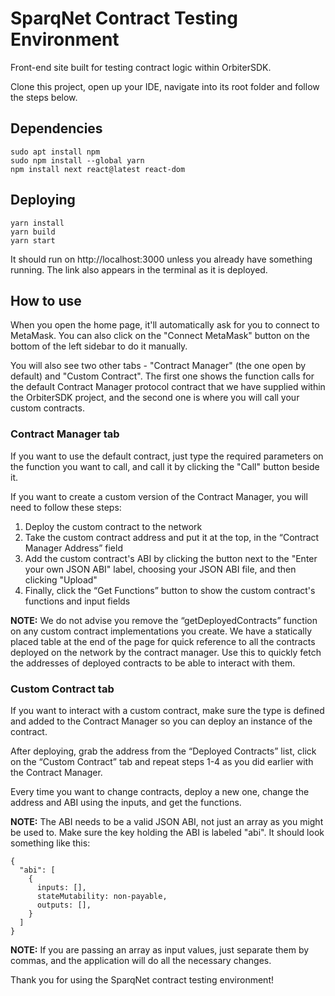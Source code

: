 # SparqNet Contract Testing Environment

Front-end site built for testing contract logic within OrbiterSDK.

Clone this project, open up your IDE, navigate into its root folder and follow the steps below.

## Dependencies

```
sudo apt install npm
sudo npm install --global yarn
npm install next react@latest react-dom
```

## Deploying

```
yarn install
yarn build
yarn start
```

It should run on http://localhost:3000 unless you already have something running. The link also appears in the terminal as it is deployed.

## How to use

When you open the home page, it'll automatically ask for you to connect to MetaMask. You can also click on the "Connect MetaMask" button on the bottom of the left sidebar to do it manually.

You will also see two other tabs - "Contract Manager" (the one open by default) and "Custom Contract". The first one shows the function calls for the default Contract Manager protocol contract that we have supplied within the OrbiterSDK project, and the second one is where you will call your custom contracts.

### Contract Manager tab

If you want to use the default contract, just type the required parameters on the function you want to call, and call it by clicking the "Call" button beside it.

If you want to create a custom version of the Contract Manager, you will need to follow these steps:

1. Deploy the custom contract to the network
2. Take the custom contract address and put it at the top, in the “Contract Manager Address” field
3. Add the custom contract's ABI by clicking the button next to the "Enter your own JSON ABI" label, choosing your JSON ABI file, and then clicking "Upload"
4. Finally, click the “Get Functions” button to show the custom contract's functions and input fields

**NOTE:** We do not advise you remove the “getDeployedContracts” function on any custom contract implementations you create. We have a statically placed table at the end of the page for quick reference to all the contracts deployed on the network by the contract manager. Use this to quickly fetch the addresses of deployed contracts to be able to interact with them.

### Custom Contract tab

If you want to interact with a custom contract, make sure the type is defined and added to the Contract Manager so you can deploy an instance of the contract.

After deploying, grab the address from the “Deployed Contracts” list, click on the “Custom Contract” tab and repeat steps 1-4 as you did earlier with the Contract Manager.

Every time you want to change contracts, deploy a new one, change the address and ABI using the inputs, and get the functions.

**NOTE:** The ABI needs to be a valid JSON ABI, not just an array as you might be used to. Make sure the key holding the ABI is labeled "abi". It should look something like this:

```
{
  "abi": [
    {
      inputs: [],
      stateMutability: non-payable,
      outputs: [],
    }
  ]
}
```

**NOTE:** If you are passing an array as input values, just separate them by commas, and the application will do all the necessary changes.

Thank you for using the SparqNet contract testing environment!

